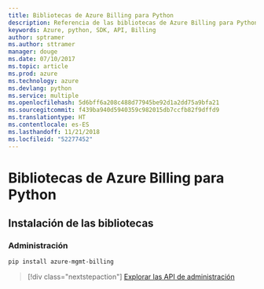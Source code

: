 ```yaml
---
title: Bibliotecas de Azure Billing para Python
description: Referencia de las bibliotecas de Azure Billing para Python
keywords: Azure, python, SDK, API, Billing
author: sptramer
ms.author: sttramer
manager: douge
ms.date: 07/10/2017
ms.topic: article
ms.prod: azure
ms.technology: azure
ms.devlang: python
ms.service: multiple
ms.openlocfilehash: 5d6bff6a208c488d77945be92d1a2dd75a9bfa21
ms.sourcegitcommit: f439ba940d5940359c982015db7ccfb82f9dffd9
ms.translationtype: HT
ms.contentlocale: es-ES
ms.lasthandoff: 11/21/2018
ms.locfileid: "52277452"
---
```

# <a name="azure-billing-libraries-for-python"></a>Bibliotecas de Azure Billing para Python

## <a name="install-the-libraries"></a>Instalación de las bibliotecas


### <a name="management"></a>Administración

```bash
pip install azure-mgmt-billing
```
> [!div class="nextstepaction"]
> [Explorar las API de administración](/python/api/overview/azure/billing/management)